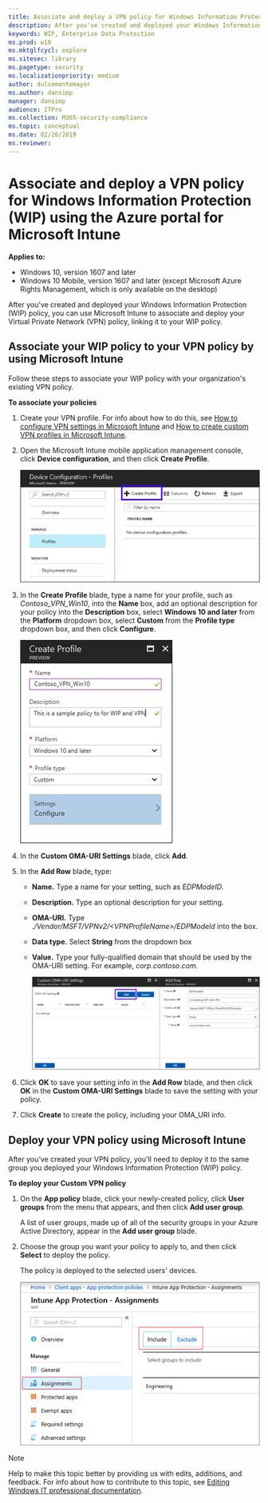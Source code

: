 ```yaml
---
title: Associate and deploy a VPN policy for Windows Information Protection (WIP) using the Azure portal for Microsoft Intune (Windows 10)
description: After you've created and deployed your Windows Information Protection (WIP) policy, you can use Microsoft Intune to associate and deploy your Virtual Private Network (VPN) policy, linking it to your WIP policy.
keywords: WIP, Enterprise Data Protection
ms.prod: w10
ms.mktglfcycl: explore
ms.sitesec: library
ms.pagetype: security
ms.localizationpriority: medium
author: dulcemontemayor
ms.author: dansimp
manager: dansimp
audience: ITPro
ms.collection: M365-security-compliance
ms.topic: conceptual
ms.date: 02/26/2019
ms.reviewer: 
---
```


# Associate and deploy a VPN policy for Windows Information Protection (WIP) using the Azure portal for Microsoft Intune
**Applies to:**

-   Windows 10, version 1607 and later
-   Windows 10 Mobile, version 1607 and later (except Microsoft Azure Rights Management, which is only available on the desktop)

After you've created and deployed your Windows Information Protection (WIP) policy, you can use Microsoft Intune to associate and deploy your Virtual Private Network (VPN) policy, linking it to your WIP policy.
 
## Associate your WIP policy to your VPN policy by using Microsoft Intune
Follow these steps to associate your WIP policy with your organization's existing VPN policy.

**To associate your policies**

1. Create your VPN profile. For info about how to do this, see [How to configure VPN settings in Microsoft Intune](https://docs.microsoft.com/intune-azure/configure-devices/how-to-configure-vpn-settings) and [How to create custom VPN profiles in Microsoft Intune](https://docs.microsoft.com/intune-azure/configure-devices/create-custom-vpn-profiles#create-a-custom-configuration).

2. Open the Microsoft Intune mobile application management console, click **Device configuration**, and then click **Create Profile**.

    ![Microsoft Intune, Create a new policy using the portal](images/wip-azure-vpn-device-policy.png)

3.  In the **Create Profile** blade, type a name for your profile, such as *Contoso_VPN_Win10*, into the **Name** box, add an optional description for your policy into the **Description** box, select **Windows 10 and later** from the **Platform** dropdown box, select **Custom** from the **Profile type** dropdown box, and then click **Configure**.

    ![Microsoft Intune, Create a new policy using the Create Profile blade](images/wip-azure-vpn-configure-policy.png)

4. In the **Custom OMA-URI Settings** blade, click **Add**.

5. In the **Add Row** blade, type:

    - **Name.** Type a name for your setting, such as *EDPModeID*.
    
    - **Description.** Type an optional description for your setting.
    
    - **OMA-URI.** Type _./Vendor/MSFT/VPNv2/&lt;VPNProfileName&gt;/EDPModeId_ into the box.

    - **Data type.** Select **String** from the dropdown box
    
    - **Value.** Type your fully-qualified domain that should be used by the OMA-URI setting. For example, _corp.contoso.com_.

        ![Microsoft Intune, Add your OMA-URI settings](images/wip-azure-vpn-custom-omauri.png)

6. Click **OK** to save your setting info in the **Add Row** blade, and then click **OK** in the **Custom OMA-URI Settings** blade to save the setting with your policy.

7. Click **Create** to create the policy, including your OMA_URI info.

## Deploy your VPN policy using Microsoft Intune
After you’ve created your VPN policy, you'll need to deploy it to the same group you deployed your Windows Information Protection (WIP) policy.

**To deploy your Custom VPN policy**

1.  On the **App policy** blade, click your newly-created policy, click **User groups** from the menu that appears, and then click **Add user group**.

    A list of user groups, made up of all of the security groups in your Azure Active Directory, appear in the **Add user group** blade.

2. Choose the group you want your policy to apply to, and then click **Select** to deploy the policy.

    The policy is deployed to the selected users' devices.

    ![Microsoft Intune: Pick your user groups that should get the policy when it's deployed](images/wip-azure-add-user-groups.png)

>[!NOTE]
>Help to make this topic better by providing us with edits, additions, and feedback. For info about how to contribute to this topic, see [Editing Windows IT professional documentation](https://github.com/Microsoft/windows-itpro-docs/blob/master/CONTRIBUTING.md).

